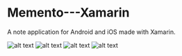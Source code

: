 # Memento---Xamarin
A note application for Android and iOS made with Xamarin.

![alt text](https://i.imgur.com/BNPOjOU.png?1)
![alt text](https://i.imgur.com/u6120sC.png?1)
![alt text](https://i.imgur.com/JEmyoWJ.png?2)
![alt text](https://i.imgur.com/uX6eLWQ.png?1)

